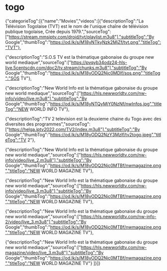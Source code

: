 # togo
{"categorieTog":[{"name":"Movies","videos":[{"descriptionTog":"La Télévision Togolaise (TVT) est le nom de l'unique chaîne de télévision publique togolaise, Crée depuis 1979.","sourceTog":["https://stream.mmsiptv.com/droid/tvt/playlist.m3u8"],"subtitleTog":"By Google","thumbTog":"https://od.lk/s/M18yNTkyNzk2MjZf/tvt.png","titleTog":"TVT"},

{"descriptionTog":"S.O.S TV est la thématique gabonaise du groupe new world mediaque","sourceTog":["https://pvqyb34odz24-hls-live.5centscdn.com/doc2/tv.stream/chunks.m3u8"],"subtitleTog":"By Google","thumbTog":"https://od.lk/s/M18yODQ2Njc0MDlf/sos.png","titleTog":"SOS TV"},

{"descriptionTog":"New World Info est la thématique gabonaise du groupe new world mediaque","sourceTog":["https://hls.newworldtv.com/nw-info/video/live.m3u8"],"subtitleTog":"By Google","thumbTog":"https://od.lk/s/M18yNTQyMjY0NzNf/nwInfos.jpg","titleTog":"NEW WORLD INFO TV"},

{"descriptionTog":"TV 2 television est la deuxieme chaine du Togo avec des diversites des programmes","sourceTog":["https://helga.iptv2022.com/TV2/index.m3u8"],"subtitleTog":"By Google","thumbTog":"https://od.lk/s/M18yODQ2NzY3Mzlf/tv2togo.jpeg","titleTog":"TV 2"},

{"descriptionTog":"New World Info est la thématique gabonaise du groupe new world mediaque","sourceTog":["https://hls.newworldtv.com/nw-info/video/live_2.m3u8"],"subtitleTog":"By Google","thumbTog":"https://od.lk/s/M18yODQ2Njc0MTBf/nwmagazine.png","titleTog":"NEW WORLD MAGAZINE TV"},

{"descriptionTog":"New World Info est la thématique gabonaise du groupe new world mediaque","sourceTog":["https://hls.newworldtv.com/nw-info/video/live_3.m3u8"],"subtitleTog":"By Google","thumbTog":"https://od.lk/s/M18yODQ2Njc0MTBf/nwmagazine.png","titleTog":"NEW WORLD MAGAZINE TV"},

{"descriptionTog":"New World Info est la thématique gabonaise du groupe new world mediaque","sourceTog":["https://hls.newworldtv.com/nw-info-2/video/live_3.m3u8"],"subtitleTog":"By Google","thumbTog":"https://od.lk/s/M18yODQ2Njc0MTBf/nwmagazine.png","titleTog":"NEW WORLD MAGAZINE TV"},

{"descriptionTog":"New World Info est la thématique gabonaise du groupe new world mediaque","sourceTog":["https://hls.newworldtv.com/nw-magazine/video/live_3.m3u8"],"subtitleTog":"By Google","thumbTog":"https://od.lk/s/M18yODQ2Njc0MTBf/nwmagazine.png","titleTog":"NEW WORLD MAGAZINE TV"}
]}]}
